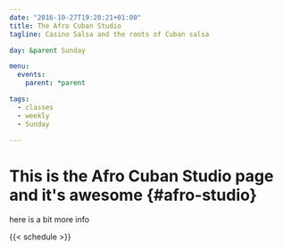 ```yaml
---
date: "2016-10-27T19:20:21+01:00"
title: The Afro Cuban Studio
tagline: Casino Salsa and the roots of Cuban salsa

day: &parent Sunday

menu:
  events:
    parent: *parent

tags:
  - classes
  - weekly
  - Sunday

---
```


# This is the Afro Cuban Studio page and it's awesome {#afro-studio}

here is a bit more info


{{< schedule >}}

<!--more-->



